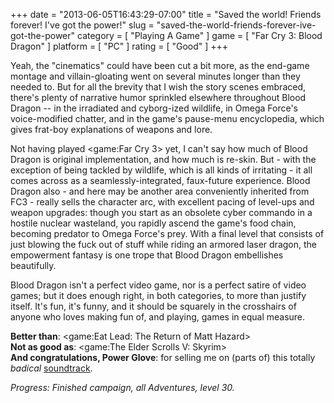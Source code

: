 +++
date = "2013-06-05T16:43:29-07:00"
title = "Saved the world!  Friends forever!  I've got the power!"
slug = "saved-the-world-friends-forever-ive-got-the-power"
category = [ "Playing A Game" ]
game = [ "Far Cry 3: Blood Dragon" ]
platform = [ "PC" ]
rating = [ "Good" ]
+++

Yeah, the "cinematics" could have been cut a bit more, as the end-game montage and villain-gloating went on several minutes longer than they needed to.  But for all the brevity that I wish the story scenes embraced, there's plenty of narrative humor sprinkled elsewhere throughout Blood Dragon -- in the irradiated and cyborg-ized wildlife, in Omega Force's voice-modified chatter, and in the game's pause-menu encyclopedia, which gives frat-boy explanations of weapons and lore.

Not having played <game:Far Cry 3> yet, I can't say how much of Blood Dragon is original implementation, and how much is re-skin.  But - with the exception of being tackled by wildlife, which is all kinds of irritating - it all comes across as a seamlessly-integrated, faux-future experience.  Blood Dragon also - and here may be another area conveniently inherited from FC3 - really sells the character arc, with excellent pacing of level-ups and weapon upgrades: though you start as an obsolete cyber commando in a hostile nuclear wasteland, you rapidly ascend the game's food chain, becoming predator to Omega Force's prey.  With a final level that consists of just blowing the fuck out of stuff while riding an armored laser dragon, the empowerment fantasy is one trope that Blood Dragon embellishes beautifully.

Blood Dragon isn't a perfect video game, nor is a perfect satire of video games; but it does enough right, in both categories, to more than justify itself.  It's fun, it's funny, and it should be squarely in the crosshairs of anyone who loves making fun of, and playing, games in equal measure.

<b>Better than</b>: <game:Eat Lead: The Return of Matt Hazard>  
<b>Not as good as</b>: <game:The Elder Scrolls V: Skyrim>  
<b>And congratulations, Power Glove</b>: for selling me on (parts of) this totally <i>badical</i> <a href="http://www.amazon.com/dp/B00CJLZ9G8">soundtrack</a>.

<i>Progress: Finished campaign, all Adventures, level 30.</i>